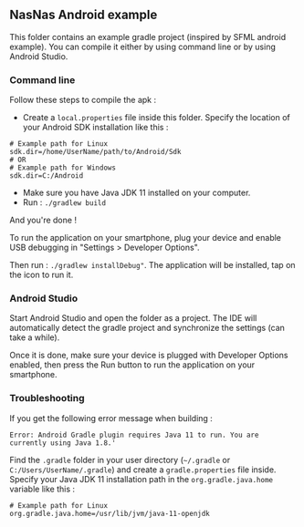 ## NasNas Android example

This folder contains an example gradle project (inspired by SFML android example). 
You can compile it either by using command line or by using Android Studio. 

### Command line

Follow these steps to compile the apk :

- Create a `local.properties` file inside this folder. 
Specify the location of your Android SDK installation like this :
```
# Example path for Linux
sdk.dir=/home/UserName/path/to/Android/Sdk 
# OR
# Example path for Windows
sdk.dir=C:/Android
```

- Make sure you have Java JDK 11 installed on your computer.
- Run : `./gradlew build`

And you're done !

To run the application on your smartphone, plug your device and enable USB debugging in "Settings > Developer Options".

Then run : `./gradlew installDebug"`. The application will be installed, tap on the icon to run it.


### Android Studio

Start Android Studio and open the folder as a project. The IDE will automatically detect the gradle project
and synchronize the settings (can take a while).

Once it is done, make sure your device is plugged with Developer Options enabled, then press the Run button to run 
the application on your smartphone.

### Troubleshooting

If you get the following error message when building : 

```
Error: Android Gradle plugin requires Java 11 to run. You are currently using Java 1.8.'
```

Find the `.gradle` folder in your user directory (`~/.gradle` or `C:/Users/UserName/.gradle`) and create a
`gradle.properties` file inside. Specify your Java JDK 11 installation path in the `org.gradle.java.home` variable like this :

```
# Example path for Linux
org.gradle.java.home=/usr/lib/jvm/java-11-openjdk
```
